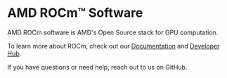 # AMD ROCm™ Software

AMD ROCm software is AMD's Open Source stack for GPU computation. 

To learn more about ROCm, check out our [Documentation](https://rocm.docs.amd.com/en/latest/) and [Developer Hub](https://www.amd.com/en/developer/rocm-hub.html).

If you have questions or need help, reach out to us on GitHub.
